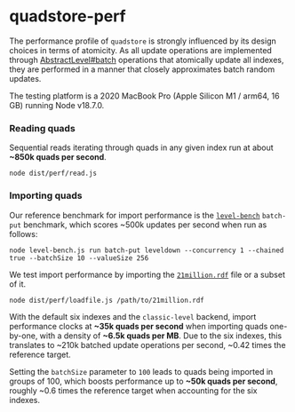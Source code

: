 
# quadstore-perf 

The performance profile of `quadstore` is strongly influenced by its design
choices in terms of atomicity. As all update operations are implemented
through [AbstractLevel#batch][perf-1] operations that atomically update
all indexes, they are performed in a manner that closely approximates batch
random updates.

[perf-1]: https://github.com/Level/abstract-level
[perf-2]: https://github.com/Level/bench

The testing platform is a 2020 MacBook Pro (Apple Silicon M1 / arm64, 16 GB)
running Node v18.7.0.

### Reading quads

Sequential reads iterating through quads in any given index run at about
**~850k quads per second**.

```
node dist/perf/read.js
```

### Importing quads

Our reference benchmark for import performance is the [`level-bench`][perf-2]
`batch-put` benchmark, which scores ~500k updates per second when run as follows:

```
node level-bench.js run batch-put leveldown --concurrency 1 --chained true --batchSize 10 --valueSize 256
```

We test import performance by importing the [`21million.rdf`][21mil-rdf] file
or a subset of it.

```
node dist/perf/loadfile.js /path/to/21million.rdf
```

With the default six indexes and the `classic-level` backend, import performance
clocks at **~35k quads per second** when importing quads one-by-one, with a
density of **~6.5k quads per MB**. Due to the six indexes, this translates to
~210k batched update operations per second, ~0.42 times the reference target.

Setting the `batchSize` parameter to `100` leads to quads being imported in
groups of 100, which boosts performance up to **~50k quads per second**, roughly
~0.6 times the reference target when accounting for the six indexes.

[21mil-rdf]: https://github.com/dgraph-io/benchmarks/blob/master/data/21million.rdf.gz
